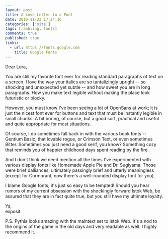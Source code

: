 ```yaml
---
layout: post
title: A Love Letter to a Font
date: 2016-11-23 17:24:16
categories: ['site']
tags: [rambling, fonts]
comments: true
published: true
links:
  - url: https://fonts.google.com
    title: Google Fonts
---
```


Dear Lora,

You are still my favorite font ever for reading standard paragraphs of text on a screen. I love the way your italics are so tantalizingly upright -- so shocking and unexpected yet subtle -- and how sweet you are in long paragraphs. How you make text legible without making the place look futuristic or blocky.
<!--more-->

However, you must know I've been seeing a lot of OpenSans at work; it is just the nicest font ever for buttons and text that must be instantly legible in small chunks. A bit boring, of course, but a good sort, practical and useful and quite appropriate for most situations.

Of course, I do sometimes fall back in with the various book fonts -- Gentium Basic, that lovable rogue, or Crimson Text, or even sometimes Bitter. Sometimes you just need a good serif, you know? Something cozy that reminds you of happier childhood days spent reading by the fire.

And I don't think we need mention all the times I've experimented with various display fonts like Homemade Apple Pie and Dr. Sugiyama. Those were brief dalliances, ultimately passingly brief and utterly meaningless (except for Cormorant, now there's a well-rounded display font for you).

I blame Google fonts; it's just so easy to be tempted! Should you hear rumors of my current obsession with the shockingly forward Istok Web, be assured that they are in fact quite true, but you still have my ultimate loyalty.

Ys,<br>
exposit

P.S. Pythia looks amazing with the maintext set to Istok Web. It's a nod to the origins of the game in the old days and very readable as well. I highly recommend it.
